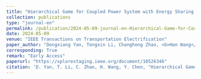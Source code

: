 ```yaml
---
title: "Hierarchical Game for Coupled Power System with Energy Sharing and Transportation System"
collection: publications
type: "journal-en"
permalink: /publication/2024-05-09-journal-en-Hierarchical-Game-for-Coupled-Power-System-with-Energy-Sharing-and-Transportation-System
date: 2024-05-09
venue: "IEEE Transactions on Transportation Electrification"
paper_author: "Dongxiang Yan, Tongxin Li, Changhong Zhao, <b>Han Wang</b>, Yue Chen"
corresponding: True
remark: "Early Access"
paperurl: "https://xplorestaging.ieee.org/document/10526346"
citation: 'D. Yan, T. Li, C. Zhao, H. Wang, Y. Chen, "Hierarchical Game for Coupled Power System with Energy Sharing and Transportation System," <i>IEEE Transactions on Transportation Electrification</i>, Early Access, 2024, DOI: 10.1109/TTE.2024.3398988.'
---
```

